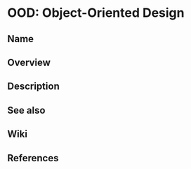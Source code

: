 # OOD: Object-Oriented Design

## Name

## Overview

## Description

## See also

## Wiki

## References
